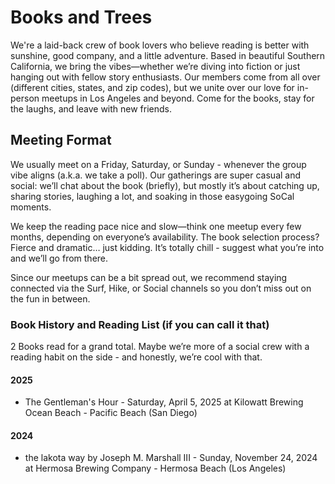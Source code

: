 # Books and Trees
We're a laid-back crew of book lovers who believe reading is better with sunshine, good company, and a little adventure. 
Based in beautiful Southern California, we bring the vibes—whether we’re diving into fiction or just hanging out with fellow story enthusiasts. Our members come from all over (different cities, states, and zip codes), but we unite over our love for in-person meetups in Los Angeles and beyond. 
Come for the books, stay for the laughs, and leave with new friends.  

## Meeting Format
We usually meet on a Friday, Saturday, or Sunday - whenever the group vibe aligns (a.k.a. we take a poll). Our gatherings are super casual and social: we’ll chat about the book (briefly), but mostly it’s about catching up, sharing stories, laughing a lot, and soaking in those easygoing SoCal moments.  

We keep the reading pace nice and slow—think one meetup every few months, depending on everyone’s availability. The book selection process? Fierce and dramatic… just kidding. It’s totally chill - suggest what you’re into and we’ll go from there.

Since our meetups can be a bit spread out, we recommend staying connected via the Surf, Hike, or Social channels so you don’t miss out on the fun in between.  

### Book History and Reading List  (if you can call it that)
2 Books read for a grand total. Maybe we’re more of a social crew with a reading habit on the side - and honestly, we’re cool with that.  

#### 2025  
* The Gentleman's Hour - Saturday, April 5, 2025 at Kilowatt Brewing Ocean Beach - Pacific Beach (San Diego)  

#### 2024  
* the lakota way by Joseph M. Marshall III - Sunday, November 24, 2024 at Hermosa Brewing Company - Hermosa Beach (Los Angeles)

